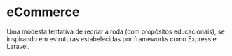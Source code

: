 # eCommerce 
Uma modesta tentativa de recriar a roda (com propósitos educacionais), se inspirando em  estruturas estabelecidas por frameworks como Express e Laravel.

